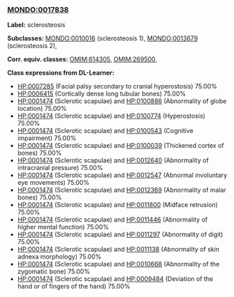 
### [MONDO:0017838](http://purl.obolibrary.org/obo/MONDO_0017838)
**Label:** sclerosteosis

**Subclasses:** [MONDO:0010016](http://purl.obolibrary.org/obo/MONDO_0010016) (sclerosteosis 1), [MONDO:0013679](http://purl.obolibrary.org/obo/MONDO_0013679) (sclerosteosis 2), 

**Corr. equiv. classes:** [OMIM:614305](http://purl.obolibrary.org/obo/OMIM_614305), [OMIM:269500](http://purl.obolibrary.org/obo/OMIM_269500), 

**Class expressions from DL-Learner:**

- [HP:0007285](http://purl.obolibrary.org/obo/HP_0007285) (Facial palsy secondary to cranial hyperostosis) 75.00%
- [HP:0006415](http://purl.obolibrary.org/obo/HP_0006415) (Cortically dense long tubular bones) 75.00%
- [HP:0001474](http://purl.obolibrary.org/obo/HP_0001474) (Sclerotic scapulae) and [HP:0100886](http://purl.obolibrary.org/obo/HP_0100886) (Abnormality of globe location) 75.00%
- [HP:0001474](http://purl.obolibrary.org/obo/HP_0001474) (Sclerotic scapulae) and [HP:0100774](http://purl.obolibrary.org/obo/HP_0100774) (Hyperostosis) 75.00%
- [HP:0001474](http://purl.obolibrary.org/obo/HP_0001474) (Sclerotic scapulae) and [HP:0100543](http://purl.obolibrary.org/obo/HP_0100543) (Cognitive impairment) 75.00%
- [HP:0001474](http://purl.obolibrary.org/obo/HP_0001474) (Sclerotic scapulae) and [HP:0100039](http://purl.obolibrary.org/obo/HP_0100039) (Thickened cortex of bones) 75.00%
- [HP:0001474](http://purl.obolibrary.org/obo/HP_0001474) (Sclerotic scapulae) and [HP:0012640](http://purl.obolibrary.org/obo/HP_0012640) (Abnormality of intracranial pressure) 75.00%
- [HP:0001474](http://purl.obolibrary.org/obo/HP_0001474) (Sclerotic scapulae) and [HP:0012547](http://purl.obolibrary.org/obo/HP_0012547) (Abnormal involuntary eye movements) 75.00%
- [HP:0001474](http://purl.obolibrary.org/obo/HP_0001474) (Sclerotic scapulae) and [HP:0012369](http://purl.obolibrary.org/obo/HP_0012369) (Abnormality of malar bones) 75.00%
- [HP:0001474](http://purl.obolibrary.org/obo/HP_0001474) (Sclerotic scapulae) and [HP:0011800](http://purl.obolibrary.org/obo/HP_0011800) (Midface retrusion) 75.00%
- [HP:0001474](http://purl.obolibrary.org/obo/HP_0001474) (Sclerotic scapulae) and [HP:0011446](http://purl.obolibrary.org/obo/HP_0011446) (Abnormality of higher mental function) 75.00%
- [HP:0001474](http://purl.obolibrary.org/obo/HP_0001474) (Sclerotic scapulae) and [HP:0011297](http://purl.obolibrary.org/obo/HP_0011297) (Abnormality of digit) 75.00%
- [HP:0001474](http://purl.obolibrary.org/obo/HP_0001474) (Sclerotic scapulae) and [HP:0011138](http://purl.obolibrary.org/obo/HP_0011138) (Abnormality of skin adnexa morphology) 75.00%
- [HP:0001474](http://purl.obolibrary.org/obo/HP_0001474) (Sclerotic scapulae) and [HP:0010668](http://purl.obolibrary.org/obo/HP_0010668) (Abnormality of the zygomatic bone) 75.00%
- [HP:0001474](http://purl.obolibrary.org/obo/HP_0001474) (Sclerotic scapulae) and [HP:0009484](http://purl.obolibrary.org/obo/HP_0009484) (Deviation of the hand or of fingers of the hand) 75.00%


